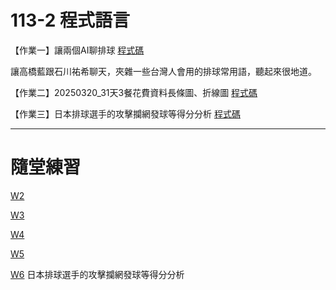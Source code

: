 # 113-2 程式語言

【作業一】讓兩個AI聊排球 [程式碼](https://colab.research.google.com/drive/1kDIjZpsfya86Z9py-xoKsqByee-fXjYQ#scrollTo=k2KRPvkB80Dj)

讓高橋藍跟石川祐希聊天，夾雜一些台灣人會用的排球常用語，聽起來很地道。


【作業二】20250320_31天3餐花費資料長條圖、折線圖 [程式碼](https://colab.research.google.com/github/tsaijoy/JoyTsai/blob/main/%E3%80%90%E4%BD%9C%E6%A5%AD%E4%BA%8C%E3%80%9120250320_31%E5%A4%A93%E9%A4%90%E8%8A%B1%E8%B2%BB%E8%B3%87%E6%96%99%E9%95%B7%E6%A2%9D%E5%9C%96%E3%80%81%E6%8A%98%E7%B7%9A%E5%9C%96.ipynb#scrollTo=YwUnekDtjULS)


【作業三】日本排球選手的攻擊攔網發球等得分分析 [程式碼](https://colab.research.google.com/drive/1tZGhMHqvuNa8pJntgcXSoTEP8MY0f-cM#scrollTo=vurs7ub3SVDN)

--- 

# 隨堂練習

[W2](https://colab.research.google.com/drive/1eqRKDhc5UsssR0fnT3E-NDUs5QCqr8pT#scrollTo=uYKQAgcB0C9J)

[W3](https://colab.research.google.com/drive/1VsoM5tqSBpiRUTwZJ_UFb5iOxB06cJ2P#scrollTo=EOCl4WFJTKy2) 

[W4](https://colab.research.google.com/drive/1ZJl41yNogObRth5k5vE1ViJsS-BoxqUM#scrollTo=V_oQW7xFiwt3) 

[W5](https://colab.research.google.com/drive/1ijhoHDWcOapMx-Ipm_Hvwtk1M2GkiFSP#scrollTo=tKMUidAyVoW2) 

[W6](https://colab.research.google.com/drive/1tZGhMHqvuNa8pJntgcXSoTEP8MY0f-cM#scrollTo=vurs7ub3SVDN) 日本排球選手的攻擊攔網發球等得分分析



